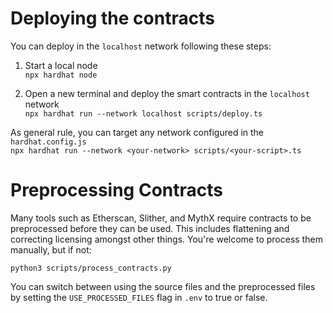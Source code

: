 # Deploying the contracts
You can deploy in the `localhost` network following these steps:
1. Start a local node  
`npx hardhat node`

2. Open a new terminal and deploy the smart contracts in the `localhost` network  
`npx hardhat run --network localhost scripts/deploy.ts`

As general rule, you can target any network configured in the `hardhat.config.js`  
`npx hardhat run --network <your-network> scripts/<your-script>.ts`

# Preprocessing Contracts
Many tools such as Etherscan, Slither, and MythX require contracts to be preprocessed before they can be used. This includes flattening and correcting licensing amongst other things. You're welcome to process them manually, but if not:
```
python3 scripts/process_contracts.py
```

You can switch between using the source files and the preprocessed files by setting the `USE_PROCESSED_FILES` flag in `.env` to true or false.
